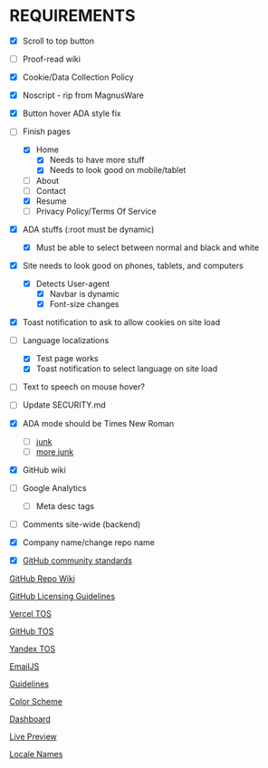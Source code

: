 # REQUIREMENTS

- [x] Scroll to top button

- [ ] Proof-read wiki

- [x] Cookie/Data Collection Policy
- [x] Noscript - rip from MagnusWare
- [x] Button hover ADA style fix

- [ ] Finish pages
  - [x] Home
    - [x] Needs to have more stuff
    - [x] Needs to look good on mobile/tablet
  - [ ] About
  - [ ] Contact
  - [x] Resume
  - [ ] Privacy Policy/Terms Of Service

- [x] ADA stuffs (:root must be dynamic)
  - [x] Must be able to select between normal and black and white

- [x] Site needs to look good on phones, tablets, and computers
  - [x] Detects User-agent
    - [x] Navbar is dynamic
    - [x] Font-size changes

- [x] Toast notification to ask to allow cookies on site load

- [ ] Language localizations
  - [x] Test page works
  - [x] Toast notification to select language on site load

- [ ] Text to speech on mouse hover?

- [ ] Update SECURITY.md

- [x] ADA mode should be Times New Roman
  - [ ] [junk](https://accessibe.com/accessscan?website=odysseyoutfits.vercel.app&gclid=Cj0KCQiAtICdBhCLARIsALUBFcFVpgDiJYIUMf0qVdD3ss0R5ZQoM_6AkWo2sMbMFhiQwviWFCRKDH0aAtRGEALw_wcB)
  - [ ] [more junk](https://www.reddit.com/r/webdev/comments/111q1d5/when_building_a_website_do_you_consider_ada/)

- [x] GitHub wiki

- [ ] Google Analytics
  - [ ] Meta desc tags

- [ ] Comments site-wide (backend)

- [x] Company name/change repo name

- [x] [GitHub community standards](https://github.com/Adam-S-Amir/Odyssey-Outfits/community)

[GitHub Repo Wiki](https://github.com/Adam-S-Amir/Odyssey-Outfits/community)

[GitHub Licensing Guidelines](https://docs.github.com/en/repositories/managing-your-repositorys-settings-and-features/customizing-your-repository/licensing-a-repository#choosing-the-right-license)

[Vercel TOS](https://vercel.com/legal/privacy-policy)

[GitHub TOS](https://docs.github.com/en/site-policy/github-terms/github-terms-of-service)

[Yandex TOS](https://yandex.com/legal/translate_termsofuse/)

[EmailJS](https://www.emailjs.com/legal/terms-of-service/)

[Guidelines](https://connect.fbla.org/headquarters/files/High%20School%20Competitive%20Events%20Resources/Individual%20Guidelines/Presentation%20Events/Website-Coding--Development.pdf)

[Color Scheme](https://coolors.co/227c9d-17c3b2-ffcb77-ddd0c8-fe6d73)

[Dashboard](https://vercel.com/adam-s-amirs-projects/odysseyoutfits)

[Live Preview](https://odysseyoutfits.vercel.app/index.html)

[Locale Names](https://www.localeplanet.com/icu/index.html)
